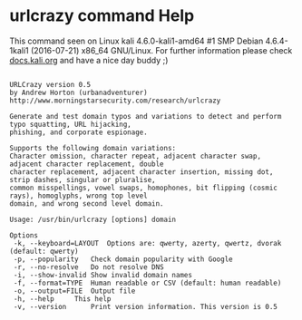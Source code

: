 # urlcrazy command Help
 
 This command seen on Linux kali 4.6.0-kali1-amd64 #1 SMP Debian 4.6.4-1kali1 (2016-07-21) x86_64 GNU/Linux. For further information please check [docs.kali.org](docs.kali.org) and have a nice day buddy ;) 

~~~

URLCrazy version 0.5
by Andrew Horton (urbanadventurer)
http://www.morningstarsecurity.com/research/urlcrazy

Generate and test domain typos and variations to detect and perform typo squatting, URL hijacking,
phishing, and corporate espionage.

Supports the following domain variations:
Character omission, character repeat, adjacent character swap, adjacent character replacement, double 
character replacement, adjacent character insertion, missing dot, strip dashes, singular or pluralise,
common misspellings, vowel swaps, homophones, bit flipping (cosmic rays), homoglyphs, wrong top level 
domain, and wrong second level domain.

Usage: /usr/bin/urlcrazy [options] domain

Options
 -k, --keyboard=LAYOUT	Options are: qwerty, azerty, qwertz, dvorak (default: qwerty)
 -p, --popularity	Check domain popularity with Google
 -r, --no-resolve	Do not resolve DNS
 -i, --show-invalid	Show invalid domain names
 -f, --format=TYPE	Human readable or CSV (default: human readable)
 -o, --output=FILE	Output file
 -h, --help		This help
 -v, --version   	Print version information. This version is 0.5


~~~
